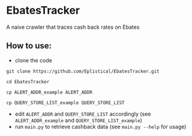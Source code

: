 # EbatesTracker
A naive crawler that traces cash back rates on Ebates

## How to use:
* clone the code
```
git clone https://github.com/Eplistical/EbatesTracker.git

cd EbatesTracker

cp ALERT_ADDR_example ALERT_ADDR

cp QUERY_STORE_LIST_example QUERY_STORE_LIST
```
* edit `ALERT_ADDR` and `QUERY_STORE_LIST` accordingly (see `ALERT_ADDR_example` and `QUERY_STORE_LIST_example`)
* run `main.py` to retrieve cashback data (see `main.py --help` for usage) 
